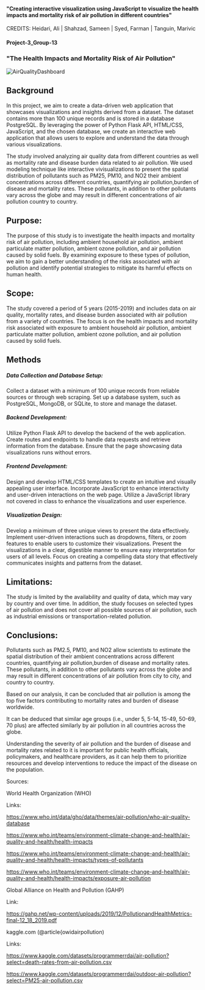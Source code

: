 
#### "Creating interactive visualization using JavaScript to visualize the health impacts and mortality risk of air pollution in different countries"

CREDITS:
Heidari, Ali | Shahzad, Sameen | Syed, Farman | Tanguin, Marivic 

#### Project-3_Group-13

### "The Health Impacts and Mortality Risk of Air Pollution"


![AirQualityDashboard](https://user-images.githubusercontent.com/114210481/221664041-0066fd05-0402-494c-ab89-2633a06173d4.png)

## Background

In this project, we aim to create a data-driven web application that showcases visualizations and insights derived from a dataset. The dataset contains more than 100 unique records and is stored in a database PostgreSQL. By leveraging the power of Python Flask API, HTML/CSS, JavaScript, and the chosen database, we create an interactive web application that allows users to explore and understand the data through various visualizations.

The study involved analyzing air quality data from different countries as well as mortality rate and disease burden data related to air pollution. We used modeling technique like interactive vivisualizations to present the spatial distribution of pollutants such as PM25, PM10, and NO2 their ambient concentrations across different countries, quantifying air pollution,burden of disease and mortality rates. These pollutants, in addition to other pollutants vary across the globe and may result in different concentrations of air pollution  country to country.


## Purpose:


The purpose of this study is to investigate the health impacts and mortality risk of air pollution, including ambient household air pollution, ambient particulate matter pollution, ambient ozone pollution, and air pollution caused by solid fuels. By examining exposure to these types of pollution, we aim to gain a better understanding of the risks associated with air pollution and identify potential strategies to mitigate its harmful effects on human health.

## Scope:


The study covered a period of 5 years (2015-2019) and includes data on air quality, mortality rates, and disease burden associated with air pollution from a variety of countries. The focus is on the health impacts and mortality risk associated with exposure to ambient household air pollution, ambient particulate matter pollution, ambient ozone pollution, and air pollution caused by solid fuels.

## Methods

##### Data Collection and Database Setup:

Collect a dataset with a minimum of 100 unique records from reliable sources or through web scraping.
Set up a database system, such as PostgreSQL, MongoDB, or SQLite, to store and manage the dataset.

##### Backend Development:

Utilize Python Flask API to develop the backend of the web application.
Create routes and endpoints to handle data requests and retrieve information from the database.
Ensure that the page showcasing data visualizations runs without errors.

##### Frontend Development:

Design and develop HTML/CSS templates to create an intuitive and visually appealing user interface.
Incorporate JavaScript to enhance interactivity and user-driven interactions on the web page.
Utilize a JavaScript library not covered in class to enhance the visualizations and user experience.

##### Visualization Design:

Develop a minimum of three unique views to present the data effectively.
Implement user-driven interactions such as dropdowns, filters, or zoom features to enable users to customize their visualizations.
Present the visualizations in a clear, digestible manner to ensure easy interpretation for users of all levels.
Focus on creating a compelling data story that effectively communicates insights and patterns from the dataset.

## Limitations:

The study is limited by the availability and quality of data, which may vary by country and over time. In addition, the study focuses on selected types of air pollution and does not cover all possible sources of air pollution, such as industrial emissions or transportation-related pollution.

## Conclusions:

Pollutants such as PM2.5, PM10, and NO2 allow scientists to estimate the spatial distribution of their ambient concentrations across different countries, quantifying air pollution,burden of disease and mortality rates. These pollutants, in addition to other pollutants vary across the globe and may result in different concentrations of air pollution from city to city, and country to country.

Based on our analysis, it can be concluded that air pollution is among the top five factors contributing to mortality rates and burden of disease worldwide.

It can be deduced that similar age groups (i.e., under 5, 5-14, 15-49, 50-69, 70 plus) are affected similarly by air pollution in all countries across the globe.

Understanding the severity of air pollution and the burden of disease and mortality rates related to it is important for public health officials, policymakers, and healthcare providers, as it can help them to prioritize resources and develop interventions to reduce the impact of the disease on the population.



Sources:

World Health Organization (WHO)

Links: 

https://www.who.int/data/gho/data/themes/air-pollution/who-air-quality-database

https://www.who.int/teams/environment-climate-change-and-health/air-quality-and-health/health-impacts

https://www.who.int/teams/environment-climate-change-and-health/air-quality-and-health/health-impacts/types-of-pollutants

https://www.who.int/teams/environment-climate-change-and-health/air-quality-and-health/health-impacts/exposure-air-pollution
       


Global Alliance on Health and Pollution (GAHP)  

Link: 

https://gahp.net/wp-content/uploads/2019/12/PollutionandHealthMetrics-final-12_18_2019.pdf



kaggle.com (@article{owidairpollution)

Links: 

https://www.kaggle.com/datasets/programmerrdai/air-pollution?select=death-rates-from-air-pollution.csv

https://www.kaggle.com/datasets/programmerrdai/outdoor-air-pollution?select=PM25-air-pollution.csv



